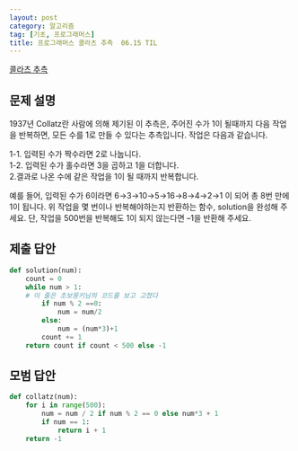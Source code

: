 ```yaml
---
layout: post
category: 알고리즘
tag: [기초, 프로그래머스]
title: 프로그래머스 콜라츠 추측  06.15 TIL
---
```


[콜라츠 추측](https://programmers.co.kr/learn/courses/30/lessons/12943) 

## 문제 설명

1937년 Collatz란 사람에 의해 제기된 이 추측은, 주어진 수가 1이 될때까지 다음 작업을 반복하면, 모든 수를 1로 만들 수 있다는 추측입니다. 작업은 다음과 같습니다.  

1-1. 입력된 수가 짝수라면 2로 나눕니다.  
1-2. 입력된 수가 홀수라면 3을 곱하고 1을 더합니다.  
2.결과로 나온 수에 같은 작업을 1이 될 때까지 반복합니다.  

예를 들어, 입력된 수가 6이라면 6→3→10→5→16→8→4→2→1 이 되어 총 8번 만에 1이 됩니다. 위 작업을 몇 번이나 반복해야하는지 반환하는 함수, solution을 완성해 주세요. 단, 작업을 500번을 반복해도 1이 되지 않는다면 –1을 반환해 주세요.

## 제출 답안

```python
def solution(num):
    count = 0
    while num > 1: 
    # 이 줄은 초보몽키님의 코드를 보고 고쳤다
        if num % 2 ==0:
            num = num/2
        else:
            num = (num*3)+1
        count += 1
    return count if count < 500 else -1
```

## 모범 답안

```python
def collatz(num):
    for i in range(500):
        num = num / 2 if num % 2 == 0 else num*3 + 1
        if num == 1:
            return i + 1
    return -1
```

